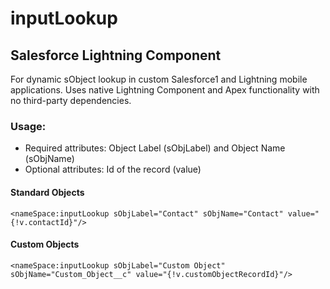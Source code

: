 # inputLookup 
## Salesforce Lightning Component

For dynamic sObject lookup in custom Salesforce1 and Lightning mobile applications. Uses native Lightning Component and Apex functionality with no third-party dependencies.

### Usage: 

- Required attributes: Object Label (sObjLabel) and Object Name (sObjName)
- Optional attributes: Id of the record (value)

#### Standard Objects
```
<nameSpace:inputLookup sObjLabel="Contact" sObjName="Contact" value="{!v.contactId}"/>
```
#### Custom Objects
```
<nameSpace:inputLookup sObjLabel="Custom Object" sObjName="Custom_Object__c" value="{!v.customObjectRecordId}"/>
```
